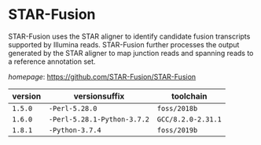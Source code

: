 # STAR-Fusion

STAR-Fusion uses the STAR aligner to identify candidate fusion transcripts   supported by Illumina reads. STAR-Fusion further processes the output generated by the STAR aligner   to map junction reads and spanning reads to a reference annotation set.

*homepage*: <https://github.com/STAR-Fusion/STAR-Fusion>

version | versionsuffix | toolchain
--------|---------------|----------
``1.5.0`` | ``-Perl-5.28.0`` | ``foss/2018b``
``1.6.0`` | ``-Perl-5.28.1-Python-3.7.2`` | ``GCC/8.2.0-2.31.1``
``1.8.1`` | ``-Python-3.7.4`` | ``foss/2019b``
